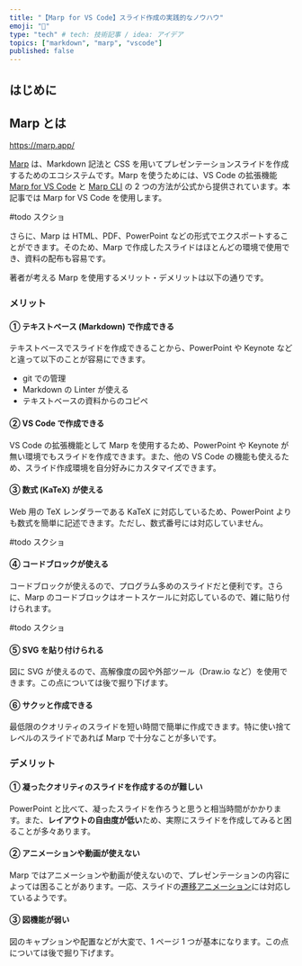 ```yaml
---
title: "【Marp for VS Code】スライド作成の実践的なノウハウ"
emoji: "🦁"
type: "tech" # tech: 技術記事 / idea: アイデア
topics: ["markdown", "marp", "vscode"]
published: false
---
```


## はじめに

## Marp とは

https://marp.app/

[Marp](https://marp.app/) は、Markdown 記法と CSS を用いてプレゼンテーションスライドを作成するためのエコシステムです。Marp を使うためには、VS Code の拡張機能 [Marp for VS Code](https://marketplace.visualstudio.com/items?itemName=marp-team.marp-vscode) と [Marp CLI](https://github.com/marp-team/marp-cli/releases) の 2 つの方法が公式から提供されています。本記事では Marp for VS Code を使用します。

#todo スクショ

さらに、Marp は HTML、PDF、PowerPoint などの形式でエクスポートすることができます。そのため、Marp で作成したスライドはほとんどの環境で使用でき、資料の配布も容易です。

著者が考える Marp を使用するメリット・デメリットは以下の通りです。

### メリット

#### ① テキストベース (Markdown) で作成できる

テキストベースでスライドを作成できることから、PowerPoint や Keynote などと違って以下のことが容易にできます。

- git での管理
- Markdown の Linter が使える
- テキストベースの資料からのコピペ

#### ② VS Code で作成できる

VS Code の拡張機能として Marp を使用するため、PowerPoint や Keynote が無い環境でもスライドを作成できます。また、他の VS Code の機能も使えるため、スライド作成環境を自分好みにカスタマイズできます。

#### ③ 数式 (KaTeX) が使える

Web 用の TeX レンダラーである KaTeX に対応しているため、PowerPoint よりも数式を簡単に記述できます。ただし、数式番号には対応していません。

#todo スクショ

#### ④ コードブロックが使える

コードブロックが使えるので、プログラム多めのスライドだと便利です。さらに、Marp のコードブロックはオートスケールに対応しているので、雑に貼り付けられます。

#todo スクショ

#### ⑤ SVG を貼り付けられる

図に SVG が使えるので、高解像度の図や外部ツール（Draw.io など）を使用できます。この点については後で掘り下げます。

#### ⑥ サクッと作成できる

最低限のクオリティのスライドを短い時間で簡単に作成できます。特に使い捨てレベルのスライドであれば Marp で十分なことが多いです。

### デメリット

#### ① 凝ったクオリティのスライドを作成するのが難しい

PowerPoint と比べて、凝ったスライドを作ろうと思うと相当時間がかかります。また、**レイアウトの自由度が低い**ため、実際にスライドを作成してみると困ることが多々あります。

#### ② アニメーションや動画が使えない

Marp ではアニメーションや動画が使えないので、プレゼンテーションの内容によっては困ることがあります。一応、スライドの[遷移アニメーション](https://github.com/marp-team/marp-cli/blob/main/docs/bespoke-transitions/README.md)には対応しているようです。

#### ③ 図機能が弱い

図のキャプションや配置などが大変で、1 ページ 1 つが基本になります。この点については後で掘り下げます。
